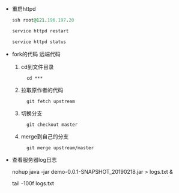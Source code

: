 - 重启httpd

  ```ruby
  ssh root@121.196.197.20
  
  service httpd restart
  
  service httpd status
  ```

  

- fork的代码 远端代码

  1. cd到文件目录
      ``` objc
        cd ***
      ```
  3. 拉取原作者的代码
      ``` objc
        git fetch upstream
      ```
  5. 切换分支
      ``` objc
        git checkout master
      ```
  7. merge到自己的分支
      ``` objc
        git merge upstream/master
      ```

- 查看服务器log日志

  nohup java -jar demo-0.0.1-SNAPSHOT_20190218.jar > logs.txt &

  tail -100f logs.txt